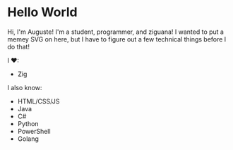 # Hello World

Hi, I'm Auguste! I'm a student, programmer, and ziguana! I wanted to put a memey SVG on here, but I have to figure out a few technical things before I do that!

I ♥:
- Zig

I also know:
- HTML/CSS/JS
- Java
- C#
- Python
- PowerShell
- Golang
